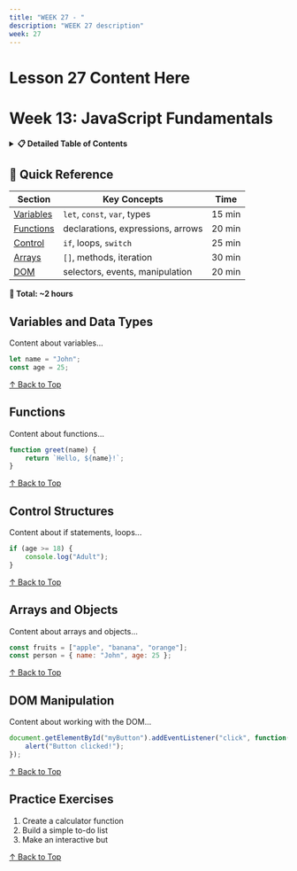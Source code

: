 ```yaml
---
title: "WEEK 27 - " 
description: "WEEK 27 description"
week: 27
---
```


# Lesson  27 Content Here
# Week 13: JavaScript Fundamentals

<!-- Method 9: Collapsible sections (GitHub-style) -->
<details>
<summary><strong>📋 Detailed Table of Contents</strong></summary>

- **Introduction**
  - [What is JavaScript?](#what-is-javascript)
  - [Setting up your environment](#setting-up-environment)
  
- **Variables and Data Types**
  - [Variable declarations](#variable-declarations)
  - [Primitive types](#primitive-types)
  - [Type conversion](#type-conversion)
  
- **Functions**
  - [Function declarations](#function-declarations)
  - [Arrow functions](#arrow-functions)
  - [Scope and closures](#scope-and-closures)

</details>

<!-- Method 10: Quick reference card style -->
## 🎯 Quick Reference

| Section | Key Concepts | Time |
|---------|--------------|------|
| [Variables](#variables-and-data-types) | `let`, `const`, `var`, types | 15 min |
| [Functions](#functions) | declarations, expressions, arrows | 20 min |
| [Control](#control-structures) | `if`, loops, `switch` | 25 min |
| [Arrays](#arrays-and-objects) | `[]`, methods, iteration | 30 min |
| [DOM](#dom-manipulation) | selectors, events, manipulation | 20 min |

**🏁 Total: ~2 hours**

## Variables and Data Types

Content about variables...

```javascript
let name = "John";
const age = 25;
```
[↑ Back to Top](#-quick-reference)

## Functions

Content about functions...

```javascript
function greet(name) {
    return `Hello, ${name}!`;
}
```
[↑ Back to Top](#-quick-reference)

## Control Structures

Content about if statements, loops...

```javascript
if (age >= 18) {
    console.log("Adult");
}
```
[↑ Back to Top](#-quick-reference)

## Arrays and Objects

Content about arrays and objects...

```javascript
const fruits = ["apple", "banana", "orange"];
const person = { name: "John", age: 25 };
```
[↑ Back to Top](#-quick-reference)

## DOM Manipulation

Content about working with the DOM...

```javascript
document.getElementById("myButton").addEventListener("click", function() {
    alert("Button clicked!");
});
```
[↑ Back to Top](#-quick-reference)

## Practice Exercises

1. Create a calculator function
2. Build a simple to-do list
3. Make an interactive but


[↑ Back to Top](#week-13-javascript-fundamentals)
